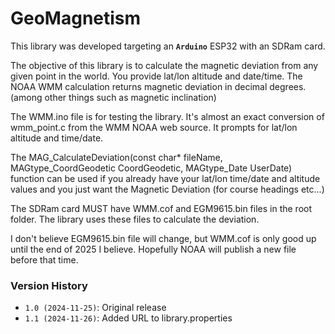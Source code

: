 # GeoMagnetism

This library was developed targeting an **`Arduino`** ESP32 with an SDRam card.

The objective of this library is to calculate the magnetic deviation from any given point in the world.
You provide lat/lon altitude and date/time.  The NOAA WMM calculation returns magnetic deviation in decimal degrees. (among other things such as magnetic inclination)

The WMM.ino file is for testing the library.  It's almost an exact conversion of wmm_point.c from the WMM NOAA web source.  It prompts for lat/lon altitude and time/date.

The MAG_CalculateDeviation(const char* fileName, MAGtype_CoordGeodetic CoordGeodetic, MAGtype_Date UserDate)
  function can be used if you already have your lat/lon time/date and altitude values and you just want the Magnetic Deviation (for course headings etc...)

The SDRam card MUST have WMM.cof and EGM9615.bin files in the root folder.  The library uses these files to calculate the deviation.  

I don't believe EGM9615.bin file will change, but WMM.cof is only good up until the end of 2025 I believe.
Hopefully NOAA will publish a new file before that time.


### Version History

* `1.0 (2024-11-25)`: Original release
* `1.1 (2024-11-26)`: Added URL to library.properties
